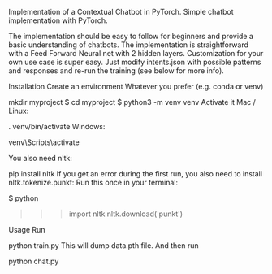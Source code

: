 Implementation of a Contextual Chatbot in PyTorch.
Simple chatbot implementation with PyTorch.

The implementation should be easy to follow for beginners and provide a basic understanding of chatbots.
The implementation is straightforward with a Feed Forward Neural net with 2 hidden layers.
Customization for your own use case is super easy. Just modify intents.json with possible patterns and responses and re-run the training (see below for more info).

Installation
Create an environment
Whatever you prefer (e.g. conda or venv)

mkdir myproject
$ cd myproject
$ python3 -m venv venv
Activate it
Mac / Linux:

. venv/bin/activate
Windows:

venv\Scripts\activate

You also need nltk:

pip install nltk
If you get an error during the first run, you also need to install nltk.tokenize.punkt: Run this once in your terminal:

$ python
>>> import nltk
>>> nltk.download('punkt')

Usage
Run

python train.py
This will dump data.pth file. And then run

python chat.py
